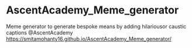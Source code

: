 # AscentAcademy_Meme_generator
Meme generator to generate bespoke means by adding hilariousor caustic captions @AscentAcademy
https://smitamohanty16.github.io/AscentAcademy_Meme_generator/
